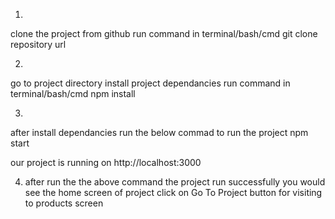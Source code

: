 
1)
clone the project from github
run command in terminal/bash/cmd        git clone repository url

2)
go to project directory
install project dependancies 
run command in terminal/bash/cmd         npm install 

3)
after install dependancies run the below commad to run the project 
npm start


our project is running on http://localhost:3000  

4) after run the the above command the project run successfully you would see the home screen of project 
    click on   Go To Project  button for visiting to products screen 



